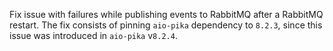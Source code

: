 Fix issue with failures while publishing events to RabbitMQ after a RabbitMQ restart.
The fix consists of pinning `aio-pika` dependency to `8.2.3`, since this issue was introduced in `aio-pika` v`8.2.4`.
